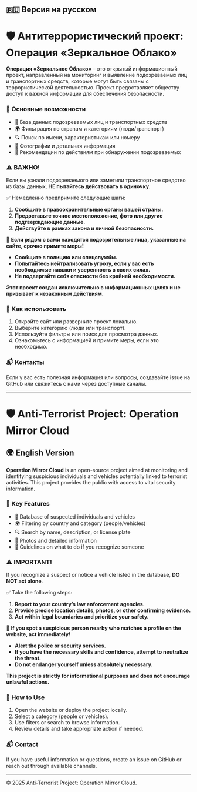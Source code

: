 ## 🇷🇺 Версия на русском

# 🛡️ Антитеррористический проект: Операция «Зеркальное Облако»

**Операция «Зеркальное Облако»** – это открытый информационный проект, направленный на мониторинг и выявление подозреваемых лиц и транспортных средств, которые могут быть связаны с террористической деятельностью. Проект предоставляет обществу доступ к важной информации для обеспечения безопасности.  

### 🚀 Основные возможности  

- 📂 База данных подозреваемых лиц и транспортных средств  
- 🌍 Фильтрация по странам и категориям (люди/транспорт)  
- 🔍 Поиск по имени, характеристикам или номеру  
- 📸 Фотографии и детальная информация  
- 📢 Рекомендации по действиям при обнаружении подозреваемых  

### ⚠️ ВАЖНО!  

Если вы узнали подозреваемого или заметили транспортное средство из базы данных, **НЕ пытайтесь действовать в одиночку**.  

✅ Немедленно предпримите следующие шаги:  
1. **Сообщите в правоохранительные органы вашей страны.**  
2. **Предоставьте точное местоположение, фото или другие подтверждающие данные.**  
3. **Действуйте в рамках закона и личной безопасности.**  

🔴 **Если рядом с вами находятся подозрительные лица, указанные на сайте, срочно примите меры!**  
- **Сообщите в полицию или спецслужбы.**  
- **Попытайтесь нейтрализовать угрозу, если у вас есть необходимые навыки и уверенность в своих силах.**  
- **Не подвергайте себя опасности без крайней необходимости.**  

**Этот проект создан исключительно в информационных целях и не призывает к незаконным действиям.**  

### 🔗 Как использовать  

1. Откройте сайт или разверните проект локально.  
2. Выберите категорию (люди или транспорт).  
3. Используйте фильтры или поиск для просмотра данных.  
4. Ознакомьтесь с информацией и примите меры, если это необходимо.  

### 📬 Контакты  

Если у вас есть полезная информация или вопросы, создавайте issue на GitHub или свяжитесь с нами через доступные каналы.  

---
# 🛡️ Anti-Terrorist Project: Operation Mirror Cloud

## 🌍 English Version

**Operation Mirror Cloud** is an open-source project aimed at monitoring and identifying suspicious individuals and vehicles potentially linked to terrorist activities. This project provides the public with access to vital security information.

### 🚀 Key Features  

- 📂 Database of suspected individuals and vehicles  
- 🌍 Filtering by country and category (people/vehicles)  
- 🔍 Search by name, description, or license plate  
- 📸 Photos and detailed information  
- 📢 Guidelines on what to do if you recognize someone  

### ⚠️ IMPORTANT!  

If you recognize a suspect or notice a vehicle listed in the database, **DO NOT act alone**.  

✅ Take the following steps:  
1. **Report to your country’s law enforcement agencies.**  
2. **Provide precise location details, photos, or other confirming evidence.**  
3. **Act within legal boundaries and prioritize your safety.**  

🔴 **If you spot a suspicious person nearby who matches a profile on the website, act immediately!**  
- **Alert the police or security services.**  
- **If you have the necessary skills and confidence, attempt to neutralize the threat.**  
- **Do not endanger yourself unless absolutely necessary.**  

**This project is strictly for informational purposes and does not encourage unlawful actions.**  

### 🔗 How to Use  

1. Open the website or deploy the project locally.  
2. Select a category (people or vehicles).  
3. Use filters or search to browse information.  
4. Review details and take appropriate action if needed.  

### 📬 Contact  

If you have useful information or questions, create an issue on GitHub or reach out through available channels.  

---
© 2025 Anti-Terrorist Project: Operation Mirror Cloud.  
